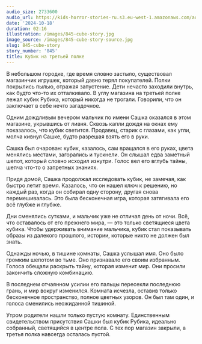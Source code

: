 ```yaml
---
audio_size: 2733600
audio_url: https://kids-horror-stories-ru.s3.eu-west-1.amazonaws.com/audio/845-cube-story.mp3
date: '2024-10-18'
duration: 02:16
illustration: /images/845-cube-story.jpg
image_source: /images/845-cube-story-source.jpg
slug: 845-cube-story
story_number: '845'
title: Кубик на третьей полке
---
```


В небольшом городке, где время словно застыло, существовал магазинчик игрушек, который давно терял покупателей. Полки покрылись пылью, отражая запустение. Дети нечасто заходили внутрь, как будто что-то их отталкивало. В углу магазина на третьей полке лежал кубик Рубика, который никогда не трогали. Говорили, что он заключает в себе нечто загадочное.

Одним дождливым вечером мальчик по имени Сашка оказался в этом магазине, укрывшись от ливня. Сквозь капли дождя на окнах ему показалось, что кубик светится. Продавец, старик с глазами, как угли, молча кивнул Сашке, будто разрешая взять его в руки.

Сашка был очарован: кубик, казалось, сам вращался в его руках, цвета менялись местами, загорались и тускнели. Он слышал едва заметный шепот, который словно исходил изнутри. Голос вел его вглубь тайны, шепча что-то о запретных знаниях.

Придя домой, Сашка продолжал исследовать кубик, не замечая, как быстро летит время. Казалось, что он нашел ключ к решению, но каждый раз, когда он собирал одну сторону, другая снова перемешивалась. Это была бесконечная игра, которая затягивала его всё глубже и глубже.

Дни сменялись сутками, и мальчик уже не отличал день от ночи. Всё, что оставалось от его прежнего мира, — это только светящиеся цвета кубика. Чтобы удерживать внимание мальчика, кубик стал показывать образы из далекого прошлого, истории, которые никто не должен был знать.

Однажды ночью, в тишине комнаты, Сашка услышал имя. Оно было громким шепотом во тьме. Оно признавало его своим избранным. Голоса обещали раскрыть тайну, которая изменит мир. Они просили закончить сложную комбинацию.

В последнем отчаянном усилии его пальцы пересекли последнюю грань, и мир вокруг изменился. Комната исчезла, оставив только бесконечное пространство, полное цветных узоров. Он был там один, и голоса сменились неожиданной тишиной.

Утром родители нашли только пустую комнату. Единственным свидетельством присутствия Сашки был кубик Рубика, идеально собранный, светящийся в центре пола. С тех пор магазин закрыли, а третья полка навсегда осталась пустой.